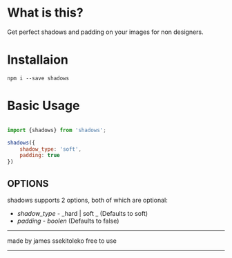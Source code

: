 # What is this?
Get perfect shadows and padding on your images for non designers.

# Installaion
```
npm i --save shadows
```
# Basic Usage

``` javascript

import {shadows} from 'shadows';

shadows({
    shadow_type: 'soft',
    padding: true
})

```

## **OPTIONS**
shadows supports 2 options, both of which are optional:
* *shadow_type*  -  _hard | soft _ (Defaults to soft) 
* *padding* - _boolen_ (Defaults to false)


---
made by james ssekitoleko free to use 

---